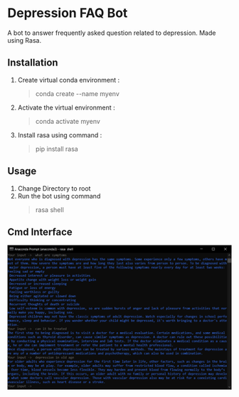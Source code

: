 # Depression FAQ Bot
A bot to answer frequently asked question related to depression.
Made using Rasa.

## Installation
1. Create virtual conda environment :
    >   conda create --name myenv

2.  Activate the virtual environment :
    >   conda activate myenv

3.  Install rasa using command :
    >   pip install rasa

## Usage

1.  Change Directory to root 
6.  Run the bot using command 
    >   rasa shell 

## Cmd Interface


![](Visuals/sample.PNG)
